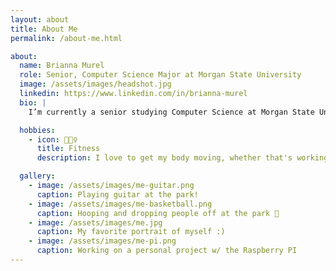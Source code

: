 ```yaml
---
layout: about
title: About Me
permalink: /about-me.html

about:
  name: Brianna Murel
  role: Senior, Computer Science Major at Morgan State University
  image: /assets/images/headshot.jpg
  linkedin: https://www.linkedin.com/in/brianna-murel
  bio: |
    I’m currently a senior studying Computer Science at Morgan State University in Baltimore, MD. I expect to graduate Dec 2025.

  hobbies:
    - icon: 🏋🏽‍♀️
      title: Fitness
      description: I love to get my body moving, whether that's working out in the gym, hiking, or pilates.

  gallery:
    - image: /assets/images/me-guitar.png
      caption: Playing guitar at the park!
    - image: /assets/images/me-basketball.png
      caption: Hooping and dropping people off at the park 🏀
    - image: /assets/images/me.jpg
      caption: My favorite portrait of myself :)
    - image: /assets/images/me-pi.png
      caption: Working on a personal project w/ the Raspberry PI
---
```

